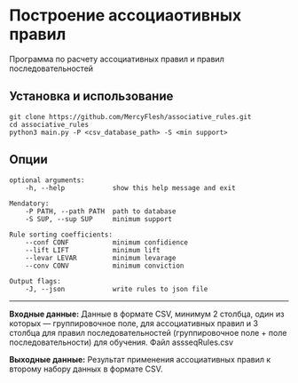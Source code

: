 # Построение ассоциаотивных правил

Программа по расчету ассоциативных правил и правил последовательностей

## Установка и использование

```
git clone https://github.com/MercyFlesh/associative_rules.git
cd associative_rules
python3 main.py -P <csv_database_path> -S <min support> 
```

## Опции

```
optional arguments:
    -h, --help            show this help message and exit
    
Mendatory:
    -P PATH, --path PATH  path to database
    -S SUP, --sup SUP     minimum support

Rule sorting coefficients:
    --conf CONF           minimum confidience
    --lift LIFT           minimum lift
    --levar LEVAR         minimum levarage
    --conv CONV           minimum conviction

Output flags:
    -J, --json            write rules to json file
```

***

**Входные данные:**
Данные в формате CSV, минимум 2 столбца, один из которых — группировочное поле, для ассоциативных правил и 3 столбца для правил последовательностей (группировочное поле + поле последовательности) для обучения. Файл assseqRules.csv

**Выходные данные:**
Результат применения ассоциативных правил к второму набору данных в формате CSV.
